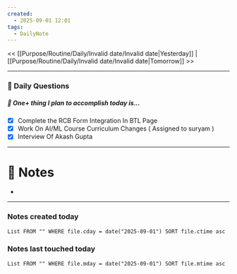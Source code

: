 ```yaml
---
created:
  - 2025-09-01 12:01
tags:
  - DailyNote
---
```

<< [[Purpose/Routine/Daily/Invalid date/Invalid date|Yesterday]] | [[Purpose/Routine/Daily/Invalid date/Invalid date|Tomorrow]] >>

---
### 📅 Daily Questions


##### 🚀 One+ thing I plan to accomplish today is...
- [x] Complete the RCB Form Integration In BTL Page
- [x] Work On AI/ML Course Curriculum Changes ( Assigned to suryam )
- [x] Interview Of Akash Gupta

---
# 📝 Notes
- 
---
### Notes created today
```dataview
List FROM "" WHERE file.cday = date("2025-09-01") SORT file.ctime asc
```

### Notes last touched today
```dataview
List FROM "" WHERE file.mday = date("2025-09-01") SORT file.mtime asc
```